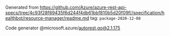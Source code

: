 Generated from https://github.com/Azure/azure-rest-api-specs/tree/4c93f28f89435f6d244f4db61bbf810b5d20f09f//specification/healthbot/resource-manager/readme.md tag: `package-2020-12-08`

Code generator @microsoft.azure/autorest.go@2.1.175


